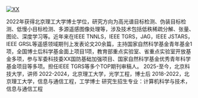 [![XX](https://img.shields.io/badge/XX-github-blue?logo=github)](https://github.com/XX)

2022年获得北京理工大学博士学位，研究方向为高光谱目标检测、伪装目标检测、低慢小目标检测、多源遥感图像处理等，涉及技术包括低秩稀疏分解、张量、图论、深度学习等。近年来在IEEE TNNLS，IEEE TGRS，JAG，IEEE JSTARS，IEEE GRSL等遥感领域期刊上发表论文20余篇，主持国家自然科学基金青年基金1项，全国博士后科学基金面上项目1项，教育部重点实验室、省重点实验室开放基金多项，参与军委科技委XX国防基础加强项目、国家自然科学基金优秀青年科学基金项目等多项。担任IEEE TGRS等多个TOP期刊审稿人。
2025-至今，北京科技大学，讲师
2022-2024，北京理工大学，光学工程，博士后
2018-2022，北京理工大学，信息与通信工程，工学博士
研究生招生专业：计算机科学与技术，信息与通信工程

